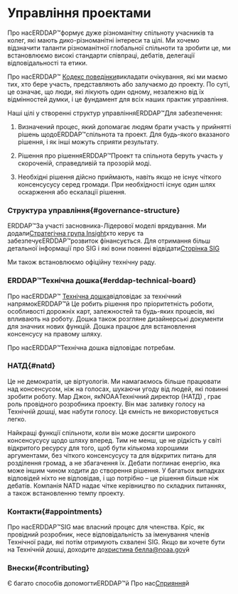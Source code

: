 # Управління проектами

Про насERDDAP™формує дуже різноманітну спільноту учасників та колег, які мають дико-різноманітні інтереси та цілі. Ми хочемо відзначити таланти різноманітної глобальної спільноти та зробити це, ми встановлюємо високі стандарти співпраці, дебатів, делегації відповідальності та етики.

Про насERDDAP™ [Кодекс поведінки](https://github.com/ERDDAP/erddap/blob/main/CODE_OF_CONDUCT.md)викладати очікування, які ми маємо тих, хто бере участь, представляють або залучаємо до проекту. По суті, це означає, що люди, які лікують один одному, незалежно від їх відмінностей думки, і це фундамент для всіх наших практик управління.

Наші цілі у створенні структур управлінняERDDAP™Для забезпечення:

1. Визначений процес, який допомагає людям брати участь у прийнятті рішень щодоERDDAP™спільнота та проект. Для будь-якого вказаного рішення, і як інші можуть сприяти результату.

2. Рішення про рішенняERDDAP™Проект та спільнота беруть участь у скороченій, справедливій та прозорій моді.

3. Необхідні рішення дійсно приймають, навіть якщо не існує чіткого консенсусусу серед громади. При необхідності існує один шлях оскарження або ескалації рішення.


### Структура управління{#governance-structure} 

ERDDAP™За участі засновника-Лідерової моделі врядування. Ми додали[Стратегічна група Insight](/StrategicInsightGroup)хто керує та забезпечуєERDDAP™розвиток фінансується. Для отримання більш детальної інформації про SIG і які вони повинні відвідати[Сторінка SIG](/StrategicInsightGroup)

Ми також встановлюємо офіційну технічну раду.


### ERDDAP™Технічна дошка{#erddap-technical-board} 

Про насERDDAP™ [Технічна дошка](/technical-board)відповідає за технічний напрямокERDDAP™й Це робить рішення про пріоритетність роботи, особливості дорожніх карт, залежностей та будь-яких процесів, які впливають на роботу. Дошка також розгляне дизайнерські документи для значних нових функцій. Дошка працює для встановлення консенсусу на правому шляху.

Про насERDDAP™Технічна дошка відповідає потребам.


### НАТД{#natd} 

Це не демократія, це віртуологія. Ми намагаємось більше працювати над консенсусом, ніж на голосах, шукаючи угоду від людей, які повинні зробити роботу. Мар Джон, якNOAAТехнічний директор (НАТД) , грає роль провідного розробника проекту. Він має заливку голосу на Технічній дошці, має набути голосу. Ця ємність не використовується легко.

Найкращі функції спільноти, коли він може досягти широкого консенсусусу щодо шляху вперед. Тим не менш, це не рідкість у світі відкритого ресурсу для того, щоб бути кількома хорошими аргументами, без чіткого консенсусусу та для відкритих питань для розділення громад, а не збагачення їх. Дебати поглинає енергію, яка може іншим чином ходити до створення рішення. У багатьох випадках відповідей ніхто не відповідав, і що потрібно – це рішення більше ніж дебатів. Компанія NATD надає чітке керівництво по складних питаннях, а також встановленню темпу проекту.


### Контакти{#appointments} 

Про насERDDAP™SIG має власний процес для членства. Кріс, як провідний розробник, несе відповідальність за іменування членів Технічної ради, які потім отримують схвалені SIG. Якщо ви хочете бути на Технічній дошці, доходите до[христина белла@noaa.gov](mailto:chris.john@noaa.gov)й


### Внески{#contributing} 

Є багато способів допомогтиERDDAP™й Про нас[Сприяння](/docs/contributing)й
